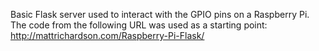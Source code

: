 Basic Flask server used to interact with the GPIO pins on a Raspberry Pi.
The code from the following URL was used as a starting point:
http://mattrichardson.com/Raspberry-Pi-Flask/
